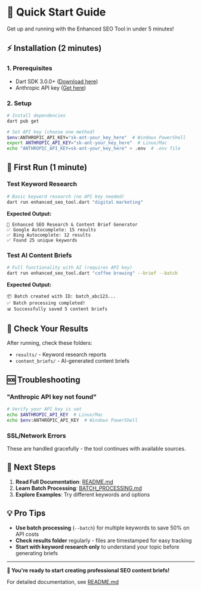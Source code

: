 # 🚀 Quick Start Guide

Get up and running with the Enhanced SEO Tool in under 5 minutes!

## ⚡ Installation (2 minutes)

### 1. **Prerequisites**
- Dart SDK 3.0.0+ ([Download here](https://dart.dev/get-dart))
- Anthropic API key ([Get here](https://console.anthropic.com/settings/keys))

### 2. **Setup**
```bash
# Install dependencies
dart pub get

# Set API key (choose one method)
$env:ANTHROPIC_API_KEY="sk-ant-your_key_here"  # Windows PowerShell
export ANTHROPIC_API_KEY="sk-ant-your_key_here"  # Linux/Mac
echo "ANTHROPIC_API_KEY=sk-ant-your_key_here" > .env  # .env file
```

## 🎯 First Run (1 minute)

### **Test Keyword Research**
```bash
# Basic keyword research (no API key needed)
dart run enhanced_seo_tool.dart "digital marketing"
```

**Expected Output:**
```
🚀 Enhanced SEO Research & Content Brief Generator
✅ Google Autocomplete: 15 results
✅ Bing Autocomplete: 12 results
✅ Found 25 unique keywords
```

### **Test AI Content Briefs**
```bash
# Full functionality with AI (requires API key)
dart run enhanced_seo_tool.dart "coffee brewing" --brief --batch
```

**Expected Output:**
```
📦 Batch created with ID: batch_abc123...
✅ Batch processing completed!
📊 Successfully saved 5 content briefs
```

## 📁 Check Your Results

After running, check these folders:
- `results/` - Keyword research reports
- `content_briefs/` - AI-generated content briefs

## 🆘 Troubleshooting

### **"Anthropic API key not found"**
```bash
# Verify your API key is set
echo $ANTHROPIC_API_KEY  # Linux/Mac
echo $env:ANTHROPIC_API_KEY  # Windows PowerShell
```

### **SSL/Network Errors**
These are handled gracefully - the tool continues with available sources.

## 📖 Next Steps

1. **Read Full Documentation**: [README.md](README.md)
2. **Learn Batch Processing**: [BATCH_PROCESSING.md](BATCH_PROCESSING.md)
3. **Explore Examples**: Try different keywords and options

## 💡 Pro Tips

- **Use batch processing** (`--batch`) for multiple keywords to save 50% on API costs
- **Check results folder** regularly - files are timestamped for easy tracking
- **Start with keyword research only** to understand your topic before generating briefs

---

**🎉 You're ready to start creating professional SEO content briefs!**

For detailed documentation, see [README.md](README.md)